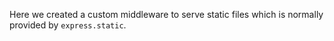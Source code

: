 Here we created a custom middleware to serve static files which is normally provided by `express.static`. 

